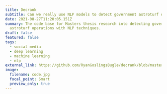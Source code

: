 ```yaml
---
title: Decrank
subtitle: Can we really use NLP models to detect government astroturf on social media?
date: 2021-08-27T11:20:05.151Z
summary: The code base for Masters thesis research into detecting government
  astroturf operations with NLP techniques.
draft: false
featured: false
tags:
  - social media
  - deep learning
  - machine learning
  - nlp
external_link: https://github.com/RyanGoslingsBugle/decrank/blob/master/main.py
image:
  filename: code.jpg
  focal_point: Smart
  preview_only: true
---
```

